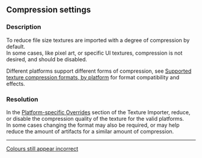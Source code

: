 ## Compression settings
### Description
To reduce file size textures are imported with a degree of compression by default.  
In some cases, like pixel art, or specific UI textures, compression is not desired, and should be disabled.

Different platforms support different forms of compression, see [Supported texture compression formats, by platform](https://docs.unity3d.com/Manual/class-TextureImporterOverride.html) for format compatibility and effects.

### Resolution
In the [Platform-specific Overrides](https://docs.unity3d.com/Manual/class-TextureImporter.html#platform) section of the Texture Importer, reduce, or disable the compression quality of the texture for the valid platforms.  
In some cases changing the format may also be required, or may help reduce the amount of artifacts for a similar amount of compression.  

---  

[Colours still appear incorrect](Game%20View%20Zoom.md)